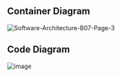 ## Container Diagram
![Software-Architecture-B07-Page-3](https://github.com/user-attachments/assets/e5ec6e2c-c75e-420f-9779-031905c0b4a6)

## Code Diagram
![image](https://github.com/user-attachments/assets/987cfc9b-d44a-4a1b-85f3-7e7e6fbef87d)
